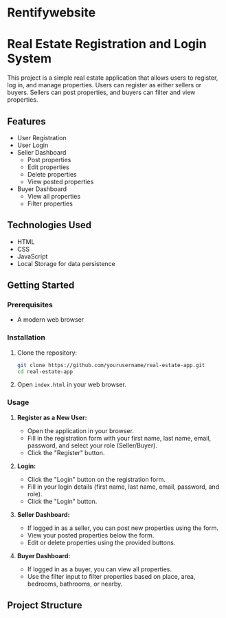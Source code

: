 # Rentifywebsite
# Real Estate Registration and Login System

This project is a simple real estate application that allows users to register, log in, and manage properties. Users can register as either sellers or buyers. Sellers can post properties, and buyers can filter and view properties.

## Features

- User Registration
- User Login
- Seller Dashboard
  - Post properties
  - Edit properties
  - Delete properties
  - View posted properties
- Buyer Dashboard
  - View all properties
  - Filter properties

## Technologies Used

- HTML
- CSS
- JavaScript
- Local Storage for data persistence

## Getting Started

### Prerequisites

- A modern web browser

### Installation

1. Clone the repository:

    ```bash
    git clone https://github.com/yourusername/real-estate-app.git
    cd real-estate-app
    ```

2. Open `index.html` in your web browser.

### Usage

1. **Register as a New User:**
    - Open the application in your browser.
    - Fill in the registration form with your first name, last name, email, password, and select your role (Seller/Buyer).
    - Click the "Register" button.

2. **Login:**
    - Click the "Login" button on the registration form.
    - Fill in your login details (first name, last name, email, password, and role).
    - Click the "Login" button.

3. **Seller Dashboard:**
    - If logged in as a seller, you can post new properties using the form.
    - View your posted properties below the form.
    - Edit or delete properties using the provided buttons.

4. **Buyer Dashboard:**
    - If logged in as a buyer, you can view all properties.
    - Use the filter input to filter properties based on place, area, bedrooms, bathrooms, or nearby.

## Project Structure

